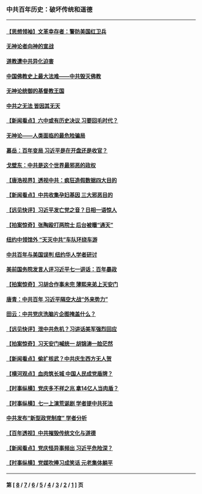 ### 中共百年历史：破坏传统和道德
---
#### [【思想领袖】文革幸存者：警防美国红卫兵](../../pages/nf1176114/n13339289.md?11270430) 
#### [无神论者向神的宣战](../../pages/nf1176114/n13281535.md?11270430) 
#### [道教遭中共异化迫害](../../pages/nf1176114/n13281463.md?11270430) 
#### [中国佛教史上最大法难——中共毁灭佛教](../../pages/nf1176114/n13281397.md?11270430) 
#### [无神论统御的基督教王国](../../pages/nf1176114/n13281280.md?11270430) 
#### [中共之无法 皆因其无天](../../pages/nf1176114/n13281088.md?11270430) 
#### [【新闻看点】六中或有历史决议 习要回毛时代？](../../pages/nf1176114/n13222895.md?11270430) 
#### [无神论——人类面临的最危险骗局](../../pages/nf1176114/n13196137.md?11270430) 
#### [慕岳：百年变局 习近平是在开盘还是收官？](../../pages/nf1176114/n13206516.md?11270430) 
#### [戈壁东：中共是这个世界最邪恶的政权](../../pages/nf1176114/n13085641.md?11270430) 
#### [【唐浩视界】透视中共：疯狂造假数据四大目的](../../pages/nf1176114/n13080590.md?11270430) 
#### [【新闻看点】中共收集孕妇基因 三大邪恶目的](../../pages/nf1176114/n13077182.md?11270430) 
#### [【远见快评】习近平发亡党之音？日相一语惊人](../../pages/nf1176114/n13074809.md?11270430) 
#### [【拍案惊奇】张陶殴打两院士 后台被曝“通天”](../../pages/nf1176114/n13070496.md?11270430) 
#### [纽约中领馆外 “天灭中共”车队环绕车游](../../pages/nf1176114/n13070693.md?11270430) 
#### [中共百年与美国误判 纽约华人学者研讨](../../pages/nf1176114/n13067969.md?11270430) 
#### [美前国务院发言人评习近平七一讲话：百年暴政](../../pages/nf1176114/n13066986.md?11270430) 
#### [【拍案惊奇】习胡合作事未完 薄熙来弟上天安门](../../pages/nf1176114/n13065867.md?11270430) 
#### [唐青：中共百年 习近平隔空大战“外来势力”](../../pages/nf1176114/n13065976.md?11270430) 
#### [田云：中共党庆洗脑片企图掩盖什么？](../../pages/nf1176114/n13064395.md?11270430) 
#### [【远见快评】泄中共危机？习讲话美军强烈回应](../../pages/nf1176114/n13064269.md?11270430) 
#### [【拍案惊奇】习天安门喊统一 胡锦涛一脸茫然](../../pages/nf1176114/n13063233.md?11270430) 
#### [【新闻看点】偷扩核武？中共庆生西方无人贺](../../pages/nf1176114/n13061263.md?11270430) 
#### [【横河观点】血肉筑长城 中国人民成党盾牌？](../../pages/nf1176114/n13061779.md?11270430) 
#### [【时事纵横】党庆多不祥之兆 拿14亿人当肉盾？](../../pages/nf1176114/n13061709.md?11270430) 
#### [【时事纵横】七一上演荒诞剧 学者提中共死法](../../pages/nf1176114/n13058990.md?11270430) 
#### [中共发布“新型政党制度” 学者分析](../../pages/nf1176114/n13056354.md?11270430) 
#### [【百年透视】中共摧毁传统文化与道德](../../pages/nf1176114/n13057253.md?11270430) 
#### [【新闻看点】党庆怪异事频出 习近平危险深？](../../pages/nf1176114/n13056781.md?11270430) 
#### [【时事纵横】党媒吹捧习成笑话 元老集体躺平](../../pages/nf1176114/n13056792.md?11270430) 

---
#### 第 [ [8](./8.md?11270430) / [7](./7.md?11270430) / [6](./6.md?11270430) / [5](./5.md?11270430) / [4](./4.md?11270430) / [3](./3.md?11270430) / [2](./2.md?11270430) / [1](./1.md?11270430) ] 页
